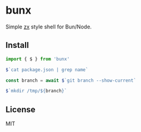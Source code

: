 # bunx

Simple [zx](https://github.com/google/zx) style shell for Bun/Node.

## Install

```ts
import { $ } from 'bunx'

$`cat package.json | grep name`

const branch = await $`git branch --show-current`

$`mkdir /tmp/${branch}`
```

## License

MIT
